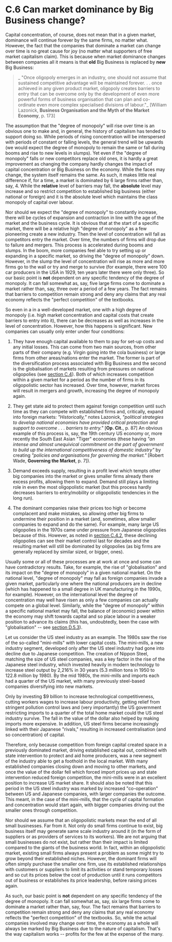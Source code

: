 # C.6 Can market dominance by Big Business change?

Capital concentration, of course, does not mean that in a given market,
dominance will continue forever by the same firms, no matter what. However,
the fact that the companies that dominate a market can change over time is no
great cause for joy (no matter what supporters of free market capitalism
claim). This is because when market dominance changes between companies all it
means is that **old** Big Business is replaced by **new** Big Business:

> _ "Once oligopoly emerges in an industry, one should not assume that
sustained competitive advantage will be maintained forever. . . once achieved
in any given product market, oligopoly creates barriers to entry that can be
overcome only by the development of even more powerful forms of business
organisation that can plan and co-ordinate even more complex specialised
divisions of labour."_ [William Lazonick, **Business Organisation and the Myth
of the Market Economy**, p. 173]

The assumption that the "degree of monopoly" will rise over time is an obvious
one to make and, in general, the history of capitalism has tended to support
doing so. While periods of rising concentration will be interspersed with
periods of constant or falling levels, the general trend will be upwards (we
would expect the degree of monopoly to remain the same or fall during booms
and rise to new levels in slumps). Yet even if the "degree of monopoly" falls
or new competitors replace old ones, it is hardly a great improvement as
changing the company hardly changes the impact of capital concentration or Big
Business on the economy. While the faces may change, the system itself remains
the same. As such, it makes little real difference if, for a time, a market is
dominated by 6 large firms rather than, say, 4. While the **relative** level
of barriers may fall, the **absolute** level may increase and so restrict
competition to established big business (either national or foreign) and it is
the absolute level which maintains the class monopoly of capital over labour.

Nor should we expect the "degree of monopoly" to constantly increase, there
will be cycles of expansion and contraction in line with the age of the market
and the business cycle. It is obvious that at the start of a specific market,
there will be a relative high "degree of monopoly" as a few pioneering create
a new industry. Then the level of concentration will fall as competitors entry
the market. Over time, the numbers of firms will drop due to failure and
mergers. This process is accelerated during booms and slumps. In the boom,
more companies feel able to try setting up or expanding in a specific market,
so driving the "degree of monopoly" down. However, in the slump the level of
concentration will rise as more and more firms go to the wall or try and merge
to survive (for example, there were 100 car producers in the USA in 1929, ten
years later there were only three). So our basic point is **not** dependent on
any specific tendency of the degree of monopoly. It can fall somewhat as, say,
five large firms come to dominate a market rather than, say, three over a
period of a few years. The fact remains that barriers to competition remain
strong and deny any claims that any real economy reflects the "perfect
competition" of the textbooks.

So even in a in a well-developed market, one with a high degree of monopoly
(i.e. high market concentration and capital costs that create barriers to
entry into it), there can be decreases as well as increases in the level of
concentration. However, how this happens is significant. New companies can
usually only enter under four conditions:

1) They have enough capital available to them to pay for set-up costs and any
initial losses. This can come from two main sources, from other parts of their
company (e.g. Virgin going into the cola business) or large firms from other
areas/nations enter the market. The former is part of the diversification
process associated with Big Business and the second is the globalisation of
markets resulting from pressures on national oligopolies (see [section
C.4](secC4.html)). Both of which increases competition within a given market
for a period as the number of firms in its oligopolistic sector has increased.
Over time, however, market forces will result in mergers and growth,
increasing the degree of monopoly again.

2) They get state aid to protect them against foreign competition until such
time as they can compete with established firms and, critically, expand into
foreign markets: _"Historically,"_ notes Lazonick, _"political strategies to
develop national economies have provided critical protection and support to
overcome . . . barriers to entry."_ [**Op. Cit.**, p. 87] An obvious example
of this process is, say, the 19th century US economy or, more recently the
South East Asian "Tiger" economies (these having _"an intense and almost
unequivical commitment on the part of government to build up the international
competitiveness of domestic industry"_ by creating _"policies and
organisations for governing the market."_ [Robert Wade, **Governing the
Market**, p. 7]).

3) Demand exceeds supply, resulting in a profit level which tempts other big
companies into the market or gives smaller firms already there excess profits,
allowing them to expand. Demand still plays a limiting role in even the most
oligopolistic market (but this process hardly decreases barriers to
entry/mobility or oligopolistic tendencies in the long run).

4) The dominant companies raise their prices too high or become complacent and
make mistakes, so allowing other big firms to undermine their position in a
market (and, sometimes, allow smaller companies to expand and do the same).
For example, many large US oligopolies in the 1970s came under pressure from
Japanese oligopolies because of this. However, as noted in [section
C.4.2](secC4.html#secc42), these declining oligopolies can see their market
control last for decades and the resulting market will still be dominated by
oligopolies (as big firms are generally replaced by similar sized, or bigger,
ones).

Usually some or all of these processes are at work at once and some can have
contradictory results. Take, for example, the rise of "globalisation" and its
impact on the "degree of monopoly" in a given national market. On the national
level, "degree of monopoly" may fall as foreign companies invade a given
market, particularly one where the national producers are in decline (which
has happened to a small degree in UK manufacturing in the 1990s, for example).
However, on the international level the degree of concentration may well have
risen as only a few companies can actually compete on a global level.
Similarly, while the "degree of monopoly" within a specific national market
may fall, the balance of (economic) power within the economy may shift towards
capital and so place labour in a weaker position to advance its claims (this
has, undoubtedly, been the case with "globalisation" \-- see [section
D.5.3](seD5.html#secd53)).

Let us consider the US steel industry as an example. The 1980s saw the rise of
the so-called "mini-mills" with lower capital costs. The mini-mills, a new
industry segment, developed only after the US steel industry had gone into
decline due to Japanese competition. The creation of Nippon Steel, matching
the size of US steel companies, was a key factor in the rise of the Japanese
steel industry, which invested heavily in modern technology to increase steel
output by 2,216% in 30 years (5.3 million tons in 1950 to 122.8 million by
1980). By the mid 1980s, the mini-mills and imports each had a quarter of the
US market, with many previously steel-based companies diversifying into new
markets.

Only by investing $9 billion to increase technological competitiveness,
cutting workers wages to increase labour productivity, getting relief from
stringent pollution control laws and (very importantly) the US government
restricting imports to a quarter of the total home market could the US steel
industry survive. The fall in the value of the dollar also helped by making
imports more expensive. In addition, US steel firms became increasingly linked
with their Japanese "rivals," resulting in increased centralisation (and so
concentration) of capital.

Therefore, only because competition from foreign capital created space in a
previously dominated market, driving established capital out, combined with
state intervention to protect and aid home producers, was a new segment of the
industry able to get a foothold in the local market. With many established
companies closing down and moving to other markets, and once the value of the
dollar fell which forced import prices up and state intervention reduced
foreign competition, the mini-mills were in an excellent position to increase
US market share. It should also be noted that this period in the US steel
industry was marked by increased "co-operation" between US and Japanese
companies, with larger companies the outcome. This meant, in the case of the
mini-mills, that the cycle of capital formation and concentration would start
again, with bigger companies driving out the smaller ones through competition.

Nor should we assume that an oligopolistic markets mean the end of all small
businesses. Far from it. Not only do small firms continue to exist, big
business itself may generate same scale industry around it (in the form of
suppliers or as providers of services to its workers). We are not arguing that
small businesses do not exist, but rather than their impact is limited
compared to the giants of the business world. In fact, within an oligopolistic
market, existing small firms always present a problem as some might try to
grow beyond their established niches. However, the dominant firms will often
simply purchase the smaller one firm, use its established relationships with
customers or suppliers to limit its activities or stand temporary losses and
so cut its prices below the cost of production until it runs competitors out
of business or establishes its price leadership, before raising prices again.

As such, our basic point is **not** dependent on any specific tendency of the
degree of monopoly. It can fall somewhat as, say, six large firms come to
dominate a market rather than, say, four. The fact remains that barriers to
competition remain strong and deny any claims that any real economy reflects
the "perfect competition" of the textbooks. So, while the actual companies
involved may change over time, the economy as a whole will always be marked by
Big Business due to the nature of capitalism. That's the way capitalism works
-- profits for the few at the expense of the many.

